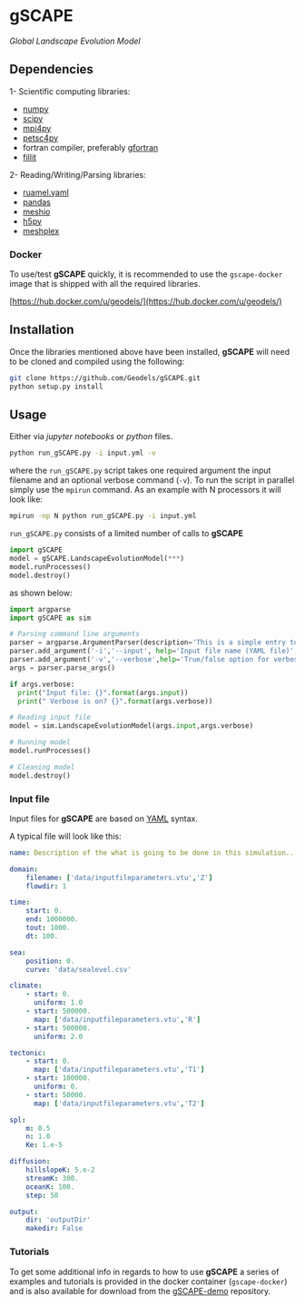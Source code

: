# gSCAPE

_Global Landscape Evolution Model_

## Dependencies

1- Scientific computing libraries:
+ [numpy](http://www.numpy.org)
+ [scipy](https://www.scipy.org)
+ [mpi4py](https://mpi4py.readthedocs.io/en/stable/)
+ [petsc4py](https://petsc4py.readthedocs.io/en/stable/)
+ fortran compiler, preferably [gfortran](https://gcc.gnu.org/wiki/GFortran)
+ [fillit](https://github.com/Geodels/fillit)

2- Reading/Writing/Parsing libraries:
+ [ruamel.yaml](https://yaml.readthedocs.io/en/latest/)
+ [pandas](https://pandas.pydata.org)
+ [meshio](https://github.com/nschloe/meshio)
+ [h5py](https://www.h5py.org)
+ [meshplex](https://github.com/nschloe/meshplex)

### Docker

To use/test **gSCAPE** quickly, it is recommended to use the `gscape-docker` image that is shipped with all the required libraries.

[https://hub.docker.com/u/geodels/](https://hub.docker.com/u/geodels/)

## Installation

Once the libraries mentioned above have been installed, **gSCAPE** will need to be cloned and compiled using the following:

```bash
git clone https://github.com/Geodels/gSCAPE.git
python setup.py install
```

## Usage

Either via _jupyter notebooks_ or _python_ files.

```bash
python run_gSCAPE.py -i input.yml -v
```

where the `run_gSCAPE.py` script takes one required argument the input filename and an optional verbose command (`-v`).  To run the script in parallel simply use the `mpirun` command. As an example with N processors it will look like:

```bash
mpirun -np N python run_gSCAPE.py -i input.yml
```

`run_gSCAPE.py` consists of a limited number of calls to **gSCAPE**

```python
import gSCAPE
model = gSCAPE.LandscapeEvolutionModel(***)
model.runProcesses()
model.destroy()
```

as shown below:

```python
import argparse
import gSCAPE as sim

# Parsing command line arguments
parser = argparse.ArgumentParser(description='This is a simple entry to run gSCAPE model.',add_help=True)
parser.add_argument('-i','--input', help='Input file name (YAML file)',required=True)
parser.add_argument('-v','--verbose',help='True/false option for verbose', required=False,action="store_true",default=False)
args = parser.parse_args()

if args.verbose:
  print("Input file: {}".format(args.input))
  print(" Verbose is on? {}".format(args.verbose))

# Reading input file
model = sim.LandscapeEvolutionModel(args.input,args.verbose)

# Running model
model.runProcesses()

# Cleaning model
model.destroy()
```

### Input file

Input files for **gSCAPE** are based on [YAML](https://circleci.com/blog/what-is-yaml-a-beginner-s-guide/) syntax.

A typical file will look like this:

```YAML
name: Description of the what is going to be done in this simulation...

domain:
    filename: ['data/inputfileparameters.vtu','Z']
    flowdir: 1

time:
    start: 0.
    end: 1000000.
    tout: 1000.
    dt: 100.

sea:
    position: 0.
    curve: 'data/sealevel.csv'

climate:
    - start: 0.
      uniform: 1.0
    - start: 500000.
      map: ['data/inputfileparameters.vtu','R']
    - start: 500000.
      uniform: 2.0

tectonic:
    - start: 0.
      map: ['data/inputfileparameters.vtu','T1']
    - start: 100000.
      uniform: 0.
    - start: 50000.
      map: ['data/inputfileparameters.vtu','T2']

spl:
    m: 0.5
    n: 1.0
    Ke: 1.e-5

diffusion:
    hillslopeK: 5.e-2
    streamK: 300.
    oceanK: 100.
    step: 50

output:
    dir: 'outputDir'
    makedir: False

```

### Tutorials

To get some additional info in regards to how to use **gSCAPE** a series of examples and tutorials is provided in the docker container (`gscape-docker`) and is also available for  download from the [gSCAPE-demo](https://github.com/Geodels/gSCAPE-demo) repository.
